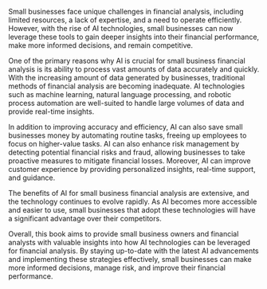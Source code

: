 

Small businesses face unique challenges in financial analysis, including limited resources, a lack of expertise, and a need to operate efficiently. However, with the rise of AI technologies, small businesses can now leverage these tools to gain deeper insights into their financial performance, make more informed decisions, and remain competitive.

One of the primary reasons why AI is crucial for small business financial analysis is its ability to process vast amounts of data accurately and quickly. With the increasing amount of data generated by businesses, traditional methods of financial analysis are becoming inadequate. AI technologies such as machine learning, natural language processing, and robotic process automation are well-suited to handle large volumes of data and provide real-time insights.

In addition to improving accuracy and efficiency, AI can also save small businesses money by automating routine tasks, freeing up employees to focus on higher-value tasks. AI can also enhance risk management by detecting potential financial risks and fraud, allowing businesses to take proactive measures to mitigate financial losses. Moreover, AI can improve customer experience by providing personalized insights, real-time support, and guidance.

The benefits of AI for small business financial analysis are extensive, and the technology continues to evolve rapidly. As AI becomes more accessible and easier to use, small businesses that adopt these technologies will have a significant advantage over their competitors.

Overall, this book aims to provide small business owners and financial analysts with valuable insights into how AI technologies can be leveraged for financial analysis. By staying up-to-date with the latest AI advancements and implementing these strategies effectively, small businesses can make more informed decisions, manage risk, and improve their financial performance.
